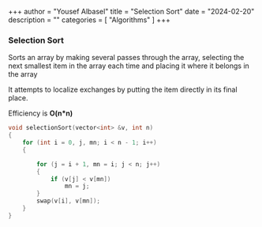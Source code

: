 +++
author = "Yousef Albasel"
title = "Selection Sort"
date = "2024-02-20"
description = ""
categories = [
    "Algorithms"
]
+++
### Selection Sort

Sorts an array by making several passes through the
array, selecting the next smallest item in the array each
time and placing it where it belongs in the array

It attempts to localize exchanges by putting the item
directly in its final place.

Efficiency is **O(n*n)**

```c
void selectionSort(vector<int> &v, int n)
{
    for (int i = 0, j, mn; i < n - 1; i++)
    {

        for (j = i + 1, mn = i; j < n; j++)
        {
            if (v[j] < v[mn])
                mn = j;
        }
        swap(v[i], v[mn]);
    }
}
```

